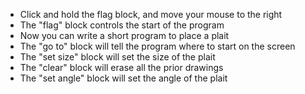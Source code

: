 - Click and hold the flag block, and move your mouse to the right
- The &quot;flag&quot; block controls the start of the program
- Now you can write a short program to place a plait
- The &quot;go to&quot; block will tell the program where to start on the screen
- The &quot;set size&quot; block will set the size of the plait
- The &quot;clear&quot; block will erase all the prior drawings
- The &quot;set angle&quot; block will set the angle of the plait
